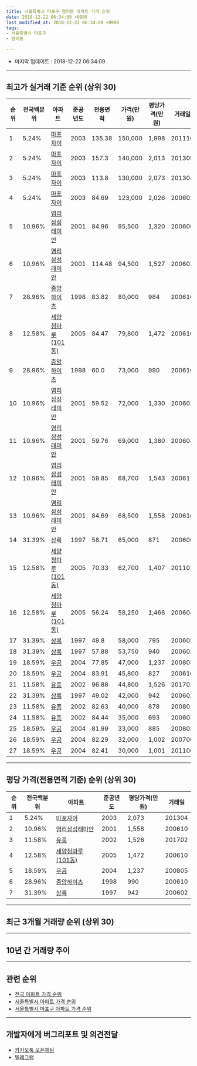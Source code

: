 ```yaml
---
title: 서울특별시 마포구 염리동 아파트 가격 순위
date: 2018-12-22 06:34:09 +0900
last_modified_at: 2018-12-22 06:34:09 +0900
tags:
- 서울특별시 마포구
- 염리동

---
```


* 마지막 업데이트 : 2018-12-22 06:34:09

---

## 최고가 실거래 기준 순위 (상위 30)


|순위|전국백분위|아파트|준공년도|전용면적|가격(만원)|평당가격(만원)|거래일|
|---|---|---|---|---|---|---|---|
|1|5.24%|[마포자이](https://search.naver.com/search.naver?query=%EC%84%9C%EC%9A%B8%ED%8A%B9%EB%B3%84%EC%8B%9C+%EB%A7%88%ED%8F%AC%EA%B5%AC+%EC%97%BC%EB%A6%AC%EB%8F%99+%EB%A7%88%ED%8F%AC%EC%9E%90%EC%9D%B4)|2003|135.38|150,000|1,998|201110|
|2|5.24%|[마포자이](https://search.naver.com/search.naver?query=%EC%84%9C%EC%9A%B8%ED%8A%B9%EB%B3%84%EC%8B%9C+%EB%A7%88%ED%8F%AC%EA%B5%AC+%EC%97%BC%EB%A6%AC%EB%8F%99+%EB%A7%88%ED%8F%AC%EC%9E%90%EC%9D%B4)|2003|157.3|140,000|2,013|201309|
|3|5.24%|[마포자이](https://search.naver.com/search.naver?query=%EC%84%9C%EC%9A%B8%ED%8A%B9%EB%B3%84%EC%8B%9C+%EB%A7%88%ED%8F%AC%EA%B5%AC+%EC%97%BC%EB%A6%AC%EB%8F%99+%EB%A7%88%ED%8F%AC%EC%9E%90%EC%9D%B4)|2003|113.8|130,000|2,073|201304|
|4|5.24%|[마포자이](https://search.naver.com/search.naver?query=%EC%84%9C%EC%9A%B8%ED%8A%B9%EB%B3%84%EC%8B%9C+%EB%A7%88%ED%8F%AC%EA%B5%AC+%EC%97%BC%EB%A6%AC%EB%8F%99+%EB%A7%88%ED%8F%AC%EC%9E%90%EC%9D%B4)|2003|84.69|123,000|2,026|200602|
|5|10.96%|[염리삼성래미안](https://search.naver.com/search.naver?query=%EC%84%9C%EC%9A%B8%ED%8A%B9%EB%B3%84%EC%8B%9C+%EB%A7%88%ED%8F%AC%EA%B5%AC+%EC%97%BC%EB%A6%AC%EB%8F%99+%EC%97%BC%EB%A6%AC%EC%82%BC%EC%84%B1%EB%9E%98%EB%AF%B8%EC%95%88)|2001|84.96|95,500|1,320|200606|
|6|10.96%|[염리삼성래미안](https://search.naver.com/search.naver?query=%EC%84%9C%EC%9A%B8%ED%8A%B9%EB%B3%84%EC%8B%9C+%EB%A7%88%ED%8F%AC%EA%B5%AC+%EC%97%BC%EB%A6%AC%EB%8F%99+%EC%97%BC%EB%A6%AC%EC%82%BC%EC%84%B1%EB%9E%98%EB%AF%B8%EC%95%88)|2001|114.48|94,500|1,527|200602|
|7|28.96%|[중앙하이츠](https://search.naver.com/search.naver?query=%EC%84%9C%EC%9A%B8%ED%8A%B9%EB%B3%84%EC%8B%9C+%EB%A7%88%ED%8F%AC%EA%B5%AC+%EC%97%BC%EB%A6%AC%EB%8F%99+%EC%A4%91%EC%95%99%ED%95%98%EC%9D%B4%EC%B8%A0)|1998|83.82|80,000|984|200610|
|8|12.58%|[세양청마루(101동)](https://search.naver.com/search.naver?query=%EC%84%9C%EC%9A%B8%ED%8A%B9%EB%B3%84%EC%8B%9C+%EB%A7%88%ED%8F%AC%EA%B5%AC+%EC%97%BC%EB%A6%AC%EB%8F%99+%EC%84%B8%EC%96%91%EC%B2%AD%EB%A7%88%EB%A3%A8%28101%EB%8F%99%29)|2005|84.47|79,800|1,472|200610|
|9|28.96%|[중앙하이츠](https://search.naver.com/search.naver?query=%EC%84%9C%EC%9A%B8%ED%8A%B9%EB%B3%84%EC%8B%9C+%EB%A7%88%ED%8F%AC%EA%B5%AC+%EC%97%BC%EB%A6%AC%EB%8F%99+%EC%A4%91%EC%95%99%ED%95%98%EC%9D%B4%EC%B8%A0)|1998|60.0|73,000|990|200610|
|10|10.96%|[염리삼성래미안](https://search.naver.com/search.naver?query=%EC%84%9C%EC%9A%B8%ED%8A%B9%EB%B3%84%EC%8B%9C+%EB%A7%88%ED%8F%AC%EA%B5%AC+%EC%97%BC%EB%A6%AC%EB%8F%99+%EC%97%BC%EB%A6%AC%EC%82%BC%EC%84%B1%EB%9E%98%EB%AF%B8%EC%95%88)|2001|59.52|72,000|1,330|200601|
|11|10.96%|[염리삼성래미안](https://search.naver.com/search.naver?query=%EC%84%9C%EC%9A%B8%ED%8A%B9%EB%B3%84%EC%8B%9C+%EB%A7%88%ED%8F%AC%EA%B5%AC+%EC%97%BC%EB%A6%AC%EB%8F%99+%EC%97%BC%EB%A6%AC%EC%82%BC%EC%84%B1%EB%9E%98%EB%AF%B8%EC%95%88)|2001|59.76|69,000|1,380|200604|
|12|10.96%|[염리삼성래미안](https://search.naver.com/search.naver?query=%EC%84%9C%EC%9A%B8%ED%8A%B9%EB%B3%84%EC%8B%9C+%EB%A7%88%ED%8F%AC%EA%B5%AC+%EC%97%BC%EB%A6%AC%EB%8F%99+%EC%97%BC%EB%A6%AC%EC%82%BC%EC%84%B1%EB%9E%98%EB%AF%B8%EC%95%88)|2001|59.85|68,700|1,543|200611|
|13|10.96%|[염리삼성래미안](https://search.naver.com/search.naver?query=%EC%84%9C%EC%9A%B8%ED%8A%B9%EB%B3%84%EC%8B%9C+%EB%A7%88%ED%8F%AC%EA%B5%AC+%EC%97%BC%EB%A6%AC%EB%8F%99+%EC%97%BC%EB%A6%AC%EC%82%BC%EC%84%B1%EB%9E%98%EB%AF%B8%EC%95%88)|2001|84.69|68,500|1,558|200610|
|14|31.39%|[상록](https://search.naver.com/search.naver?query=%EC%84%9C%EC%9A%B8%ED%8A%B9%EB%B3%84%EC%8B%9C+%EB%A7%88%ED%8F%AC%EA%B5%AC+%EC%97%BC%EB%A6%AC%EB%8F%99+%EC%83%81%EB%A1%9D)|1997|58.71|65,000|871|200606|
|15|12.58%|[세양청마루(101동)](https://search.naver.com/search.naver?query=%EC%84%9C%EC%9A%B8%ED%8A%B9%EB%B3%84%EC%8B%9C+%EB%A7%88%ED%8F%AC%EA%B5%AC+%EC%97%BC%EB%A6%AC%EB%8F%99+%EC%84%B8%EC%96%91%EC%B2%AD%EB%A7%88%EB%A3%A8%28101%EB%8F%99%29)|2005|70.33|62,700|1,407|201101|
|16|12.58%|[세양청마루(101동)](https://search.naver.com/search.naver?query=%EC%84%9C%EC%9A%B8%ED%8A%B9%EB%B3%84%EC%8B%9C+%EB%A7%88%ED%8F%AC%EA%B5%AC+%EC%97%BC%EB%A6%AC%EB%8F%99+%EC%84%B8%EC%96%91%EC%B2%AD%EB%A7%88%EB%A3%A8%28101%EB%8F%99%29)|2005|56.24|58,250|1,466|200604|
|17|31.39%|[상록](https://search.naver.com/search.naver?query=%EC%84%9C%EC%9A%B8%ED%8A%B9%EB%B3%84%EC%8B%9C+%EB%A7%88%ED%8F%AC%EA%B5%AC+%EC%97%BC%EB%A6%AC%EB%8F%99+%EC%83%81%EB%A1%9D)|1997|49.8|58,000|795|200605|
|18|31.39%|[상록](https://search.naver.com/search.naver?query=%EC%84%9C%EC%9A%B8%ED%8A%B9%EB%B3%84%EC%8B%9C+%EB%A7%88%ED%8F%AC%EA%B5%AC+%EC%97%BC%EB%A6%AC%EB%8F%99+%EC%83%81%EB%A1%9D)|1997|57.88|53,750|940|200602|
|19|18.59%|[우공](https://search.naver.com/search.naver?query=%EC%84%9C%EC%9A%B8%ED%8A%B9%EB%B3%84%EC%8B%9C+%EB%A7%88%ED%8F%AC%EA%B5%AC+%EC%97%BC%EB%A6%AC%EB%8F%99+%EC%9A%B0%EA%B3%B5)|2004|77.85|47,000|1,237|200805|
|20|18.59%|[우공](https://search.naver.com/search.naver?query=%EC%84%9C%EC%9A%B8%ED%8A%B9%EB%B3%84%EC%8B%9C+%EB%A7%88%ED%8F%AC%EA%B5%AC+%EC%97%BC%EB%A6%AC%EB%8F%99+%EC%9A%B0%EA%B3%B5)|2004|83.91|45,800|827|200610|
|21|11.58%|[유풍](https://search.naver.com/search.naver?query=%EC%84%9C%EC%9A%B8%ED%8A%B9%EB%B3%84%EC%8B%9C+%EB%A7%88%ED%8F%AC%EA%B5%AC+%EC%97%BC%EB%A6%AC%EB%8F%99+%EC%9C%A0%ED%92%8D)|2002|96.88|44,800|1,526|201702|
|22|31.39%|[상록](https://search.naver.com/search.naver?query=%EC%84%9C%EC%9A%B8%ED%8A%B9%EB%B3%84%EC%8B%9C+%EB%A7%88%ED%8F%AC%EA%B5%AC+%EC%97%BC%EB%A6%AC%EB%8F%99+%EC%83%81%EB%A1%9D)|1997|49.02|42,000|942|200602|
|23|11.58%|[유풍](https://search.naver.com/search.naver?query=%EC%84%9C%EC%9A%B8%ED%8A%B9%EB%B3%84%EC%8B%9C+%EB%A7%88%ED%8F%AC%EA%B5%AC+%EC%97%BC%EB%A6%AC%EB%8F%99+%EC%9C%A0%ED%92%8D)|2002|82.63|40,000|878|200801|
|24|11.58%|[유풍](https://search.naver.com/search.naver?query=%EC%84%9C%EC%9A%B8%ED%8A%B9%EB%B3%84%EC%8B%9C+%EB%A7%88%ED%8F%AC%EA%B5%AC+%EC%97%BC%EB%A6%AC%EB%8F%99+%EC%9C%A0%ED%92%8D)|2002|84.44|35,000|693|200603|
|25|18.59%|[우공](https://search.naver.com/search.naver?query=%EC%84%9C%EC%9A%B8%ED%8A%B9%EB%B3%84%EC%8B%9C+%EB%A7%88%ED%8F%AC%EA%B5%AC+%EC%97%BC%EB%A6%AC%EB%8F%99+%EC%9A%B0%EA%B3%B5)|2004|81.99|33,000|885|200802|
|26|18.59%|[우공](https://search.naver.com/search.naver?query=%EC%84%9C%EC%9A%B8%ED%8A%B9%EB%B3%84%EC%8B%9C+%EB%A7%88%ED%8F%AC%EA%B5%AC+%EC%97%BC%EB%A6%AC%EB%8F%99+%EC%9A%B0%EA%B3%B5)|2004|82.29|32,000|1,002|200706|
|27|18.59%|[우공](https://search.naver.com/search.naver?query=%EC%84%9C%EC%9A%B8%ED%8A%B9%EB%B3%84%EC%8B%9C+%EB%A7%88%ED%8F%AC%EA%B5%AC+%EC%97%BC%EB%A6%AC%EB%8F%99+%EC%9A%B0%EA%B3%B5)|2004|82.41|30,000|1,001|201106|


---

## 평당 가격(전용면적 기준) 순위 (상위 30)


|순위|전국백분위|아파트|준공년도|평당가격(만원)|거래일|
|---|---|---|---|---|---|
|1|5.24%|[마포자이](https://search.naver.com/search.naver?query=%EC%84%9C%EC%9A%B8%ED%8A%B9%EB%B3%84%EC%8B%9C+%EB%A7%88%ED%8F%AC%EA%B5%AC+%EC%97%BC%EB%A6%AC%EB%8F%99+%EB%A7%88%ED%8F%AC%EC%9E%90%EC%9D%B4)|2003|2,073|201304|
|2|10.96%|[염리삼성래미안](https://search.naver.com/search.naver?query=%EC%84%9C%EC%9A%B8%ED%8A%B9%EB%B3%84%EC%8B%9C+%EB%A7%88%ED%8F%AC%EA%B5%AC+%EC%97%BC%EB%A6%AC%EB%8F%99+%EC%97%BC%EB%A6%AC%EC%82%BC%EC%84%B1%EB%9E%98%EB%AF%B8%EC%95%88)|2001|1,558|200610|
|3|11.58%|[유풍](https://search.naver.com/search.naver?query=%EC%84%9C%EC%9A%B8%ED%8A%B9%EB%B3%84%EC%8B%9C+%EB%A7%88%ED%8F%AC%EA%B5%AC+%EC%97%BC%EB%A6%AC%EB%8F%99+%EC%9C%A0%ED%92%8D)|2002|1,526|201702|
|4|12.58%|[세양청마루(101동)](https://search.naver.com/search.naver?query=%EC%84%9C%EC%9A%B8%ED%8A%B9%EB%B3%84%EC%8B%9C+%EB%A7%88%ED%8F%AC%EA%B5%AC+%EC%97%BC%EB%A6%AC%EB%8F%99+%EC%84%B8%EC%96%91%EC%B2%AD%EB%A7%88%EB%A3%A8%28101%EB%8F%99%29)|2005|1,472|200610|
|5|18.59%|[우공](https://search.naver.com/search.naver?query=%EC%84%9C%EC%9A%B8%ED%8A%B9%EB%B3%84%EC%8B%9C+%EB%A7%88%ED%8F%AC%EA%B5%AC+%EC%97%BC%EB%A6%AC%EB%8F%99+%EC%9A%B0%EA%B3%B5)|2004|1,237|200805|
|6|28.96%|[중앙하이츠](https://search.naver.com/search.naver?query=%EC%84%9C%EC%9A%B8%ED%8A%B9%EB%B3%84%EC%8B%9C+%EB%A7%88%ED%8F%AC%EA%B5%AC+%EC%97%BC%EB%A6%AC%EB%8F%99+%EC%A4%91%EC%95%99%ED%95%98%EC%9D%B4%EC%B8%A0)|1998|990|200610|
|7|31.39%|[상록](https://search.naver.com/search.naver?query=%EC%84%9C%EC%9A%B8%ED%8A%B9%EB%B3%84%EC%8B%9C+%EB%A7%88%ED%8F%AC%EA%B5%AC+%EC%97%BC%EB%A6%AC%EB%8F%99+%EC%83%81%EB%A1%9D)|1997|942|200602|


---

## 최근 3개월 거래량 순위 (상위 30)


<div style="width:100%;">
    <canvas id="deal_count_ranking" height="250"></canvas>
</div>


<script>
new Chart(document.getElementById("deal_count_ranking"), {
    type: 'horizontalBar',
    data: {
        labels: ['염리삼성래미안', '마포자이'],
        datasets: [{
            label: '실거래 수',
            data: [1, 1],
            borderColor: "rgba(255, 0, 128, 1)",
            backgroundColor: "rgba(255, 0, 128, 0.5)",
            fill: false,
        }]
    },
    options: {
        responsive: true,
        title: {
            display: true,
            text: '최근 3개월 거래량 순위'
        },
        tooltips: {
            mode: 'index',
            intersect: false,
            callbacks: {
                title: function(tooltipItems, data) {
                    return "실거래 수:";
                },
                label: function(tooltipItem, data) {
                    return data.labels[tooltipItem.index] + ": " + tooltipItem.xLabel;
                }
            }
        },
        hover: {
            mode: 'nearest',
            intersect: true
        },
        scales: {
            xAxes: [{
                display: true,
                scaleLabel: {
                    display: true,
                    labelString: '실거래 수'
                },
                ticks: {
                    suggestedMin: 0,
                }
            }],
            yAxes: [{
                display: true,
                ticks: {
                    autoSkip: false,
                    callback: function(value, index, values) {
                        if (value.length > 15)
                            return value.substr(0, 13) + "...";
                        else
                            return value;
                    }
                },
                scaleLabel: {
                    display: false,
                }
            }]
        }
    }
});

</script>


---

## 10년 간 거래량 추이


<div style="width:100%;">
    <canvas id="deal_progress" height="250"></canvas>
</div>

<script>
new Chart(document.getElementById("deal_progress"), {
    type: 'line',
    data: {
        labels: ['200812','200901','200902','200903','200904','200905','200906','200907','200908','200909','200910','200911','200912','201001','201002','201003','201004','201005','201006','201007','201008','201009','201010','201011','201012','201101','201102','201103','201104','201105','201106','201107','201108','201109','201110','201111','201112','201201','201202','201203','201204','201205','201206','201207','201208','201209','201210','201211','201212','201301','201302','201303','201304','201305','201306','201307','201308','201309','201310','201311','201312','201401','201402','201403','201404','201405','201406','201407','201408','201409','201410','201411','201412','201501','201502','201503','201504','201505','201506','201507','201508','201509','201510','201511','201512','201601','201602','201603','201604','201605','201606','201607','201608','201609','201610','201611','201612','201701','201702','201703','201704','201705','201706','201707','201708','201709','201710','201711','201712','201801','201802','201803','201804','201805','201806','201807','201808','201809','201810','201811','201812'],
        datasets: [{
            label: '실거래 수',
            pointRadius: 1,
            data: [1, 5, 4, 8, 14, 13, 14, 11, 16, 4, 6, 5, 4, 12, 5, 8, 8, 3, 3, 2, 0, 3, 6, 1, 7, 18, 8, 8, 3, 7, 6, 7, 3, 11, 7, 7, 6, 2, 4, 5, 5, 4, 1, 3, 2, 3, 6, 6, 7, 2, 2, 6, 9, 7, 8, 5, 2, 7, 12, 5, 6, 5, 16, 16, 4, 3, 4, 13, 16, 17, 15, 7, 14, 26, 11, 31, 14, 13, 14, 16, 14, 10, 19, 15, 8, 9, 10, 9, 20, 12, 20, 10, 7, 15, 11, 11, 11, 10, 12, 16, 11, 12, 19, 10, 10, 9, 6, 14, 13, 19, 19, 11, 6, 3, 7, 19, 12, 7, 1, 1, 0],
            borderColor: "rgba(255, 201, 14, 1)",
            backgroundColor: "rgba(255, 201, 14, 0.5)",
            fill: true,
        }]
    },
    options: {
        responsive: true,
        title: {
            display: true,
            text: '10년간 거래량 추이'
        },
        tooltips: {
            mode: 'index',
            intersect: false,
        },
        hover: {
            mode: 'nearest',
            intersect: true
        },
        scales: {
            xAxes: [{
                display: true,
                scaleLabel: {
                    display: true,
                    labelString: '년/월'
                }
            }],
            yAxes: [{
                display: true,
                ticks: {
                    suggestedMin: 0,
                },
                scaleLabel: {
                    display: true,
                    labelString: '실거래 수'
                }
            }]
        }
    }
});

</script>


---

## 관련 순위

- [전국 아파트 가격 순위](https://inasie.github.io/apt-ranking/전국)
- [서울특별시 아파트 가격 순위](https://inasie.github.io/apt-ranking/서울특별시)
- [서울특별시 마포구 아파트 가격 순위](https://inasie.github.io/apt-ranking/서울특별시-마포구)


---

## 개발자에게 버그리포트 및 의견전달

- [카카오톡 오픈채팅](https://open.kakao.com/o/gLJUAP4)
- [텔레그램](https://t.me/inasie)

